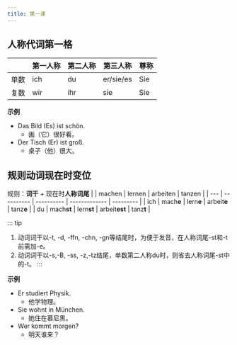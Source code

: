 ```yaml
---
title: 第一课
---
```


## 人称代词第一格
|      | 第一人称 | 第二人称 | 第三人称  | 尊称 |
| ---- | -------- | -------- | --------- | ---- |
| 单数 | ich      | du       | er/sie/es | Sie  |
| 复数 | wir      | ihr      | sie       | Sie  |

**示例**
* Das Bild (Es) ist schön.
  * 画（它）很好看。
* Der Tisch (Er) ist groß.
  * 桌子（他）很大。

## 规则动词现在时变位
规则：**词干** + 现在时**人称词尾**
|     | machen     | lernen     | arbeiten      | tanzen    |
| --- | ---------- | ---------- | ------------- | --------- |
| ich | mach**e**  | lern**e**  | arbeit**e**   | tanz**e** |
| du  | mach**st** | lern**st** | arbeit**est** | tanz**t** |

::: tip
1. 动词词干以-t, -d, -ffn, -chn, -gn等结尾时，为便于发音，在人称词尾-st和-t前需加-e。
2. 动词词干以-s,-B, -ss, -z,-tz结尾，单数第二人称du时，则省去人称词尾-st中的-t。
:::

**示例**
* Er studiert Physik.
  * 他学物理。
* Sie wohnt in München.
  * 她住在慕尼黑。
* Wer kommt morgen?
  * 明天谁来？
